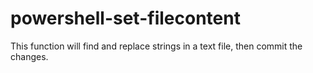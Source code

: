# powershell-set-filecontent
This function will find and replace strings in a text file, then commit the changes.
